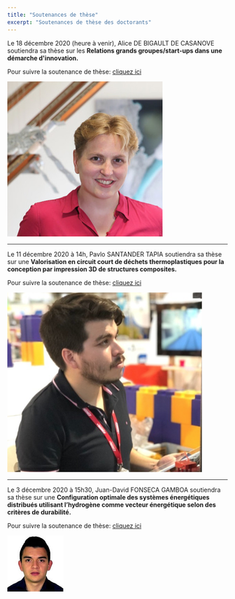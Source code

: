 ```yaml
---
title: "Soutenances de thèse"
excerpt: "Soutenances de thèse des doctorants"
---
```





Le 18 décembre 2020 (heure à venir), Alice DE BIGAULT DE CASANOVE soutiendra sa thèse sur les **Relations grands groupes/start-ups dans une démarche d'innovation.**

Pour suivre la soutenance de thèse: [cliquez ici](https://teams.microsoft.com/l/meetup-join/19%3ameeting_Mzk1Y2M4ZjgtMGMxNy00ODMzLWIzNDktNjUzZGE1OWM5MTRl%40thread.v2/0?context=%7b%22Tid%22%3a%22158716cf-46b9-48ca-8c49-c7bb67e575f3%22%2c%22Oid%22%3a%22ef775f99-31a0-4624-843e-c5f00d08f72f%22%7d)

![Illustration](/assets/images/post/Alice.png)

---------

Le 11 décembre 2020 à 14h, Pavlo SANTANDER TAPIA soutiendra sa thèse sur une **Valorisation en circuit court de déchets thermoplastiques pour la conception par impression 3D de structures composites.**


Pour suivre la soutenance de thèse: [cliquez ici](https://teams.microsoft.com/l/meetup-join/19%3ameeting_ZWNkOWFjZGEtMDBhNi00YWMwLWJhNTItZTAyNjEyMTI4YjE5%40thread.v2/0?context=%7b%22Tid%22%3a%22158716cf-46b9-48ca-8c49-c7bb67e575f3%22%2c%22Oid%22%3a%22ef775f99-31a0-4624-843e-c5f00d08f72f%22%7d)

![Illustration](/assets/images/post/Pavlo.png)

---------

Le 3 décembre 2020 à 15h30, Juan-David FONSECA GAMBOA soutiendra sa thèse sur une **Configuration optimale des systèmes énergétiques distribués utilisant l’hydrogène comme vecteur énergétique selon des critères de durabilité.**

Pour suivre la soutenance de thèse: [cliquez ici](https://teams.microsoft.com/l/meetup-join/19%3ameeting_ZGQwMzcwMDctNWRiYy00NjZmLTg4MjAtMDc0ZmY4ZTQwZDk0%40thread.v2/0?context=%7b%22Tid%22%3a%22158716cf-46b9-48ca-8c49-c7bb67e575f3%22%2c%22Oid%22%3a%22ef775f99-31a0-4624-843e-c5f00d08f72f%22%7d)


![Illustration](/assets/images/post/JuanDavid.jpg)


